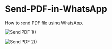 # Send-PDF-in-WhatsApp

How to send PDF file using WhatsApp.

![Send PDF 1()](https://i.stack.imgur.com/SGZmz.png)

![Send PDF 2()](https://i.stack.imgur.com/GOoE2.png)

